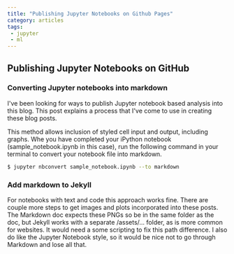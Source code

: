 ```yaml
---
title: "Publishing Jupyter Notebooks on Github Pages"
category: articles
tags:
 - jupyter
 - ml
---
```


## Publishing Jupyter Notebooks on GitHub

### Converting Jupyter notebooks into markdown

I've been looking for ways to publish Jupyter notebook based analysis into this blog. This post explains a process that I've come to use in creating these blog posts.

This method allows inclusion of styled cell input and output, including graphs. Whe you have completed your iPython notebook (sample_notebook.ipynb in this case), run the following command in your terminal to convert your notebook file into markdown.

```sh
$ jupyter nbconvert sample_notebook.ipynb --to markdown

```

### Add markdown to Jekyll

For notebooks with text and code this approach works fine. There are couple more steps to get images and plots incorporated into these posts. The Markdown doc expects these PNGs so be in the same folder as the doc, but Jekyll works with a separate /assets/... folder, as is more common for websites. It would need a some scripting to fix this path difference. I also do like the Jupyter Notebook style, so it would be nice not to go through Markdown and lose all that.

